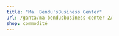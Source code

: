 ```yaml
---
title: "Ma. Bendu'sBusiness Center"
url: /ganta/ma-bendusbusiness-center-2/
shop: commodité
---
```

